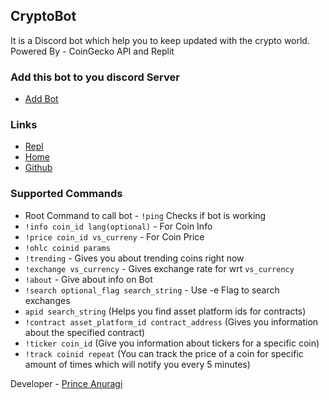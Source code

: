 ## CryptoBot

It is a Discord bot which help you to keep updated with the crypto world.
Powered By - CoinGecko API and Replit

### Add this bot to you discord Server
- [Add Bot](https://discord.com/oauth2/authorize?client_id=848800914789236736&permissions=2148001856&scope=bot)

### Links
- [Repl](https://replit.com/@PRINCEANURAGI/CryptoBot)
- [Home](https://cryptobot.princeanuragi.repl.co/)
- [Github](https://github.com/prix0007/CryptoBot)
### Supported Commands
- Root Command to call bot - `!ping` Checks if bot is working
- `!info coin_id lang(optional)` - For Coin Info
- `!price coin_id vs_curreny` - For Coin Price
- `!ohlc coinid params`
- `!trending` -  Gives you about trending coins right now 
- `!exchange vs_currency` - Gives exchange rate for wrt `vs_currency`
- `!about` - Give about info on Bot
- `!search optional_flag search_string` - Use -e Flag to search exchanges
- `apid search_string`  (Helps you find asset platform ids for contracts)
- `!contract asset_platform_id contract_address` (Gives you information about the specified contract)
- `!ticker coin_id`  (Give you information about tickers for a specific coin) 
- `!track coinid repeat` (You can track the price of a coin for specific amount of times which will notify you every 5 minutes)

Developer - [Prince Anuragi](https://github.com/prix0007/)